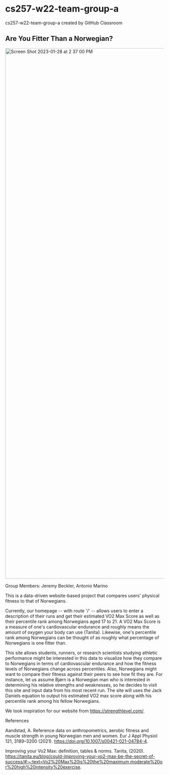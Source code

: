 # cs257-w22-team-group-a
cs257-w22-team-group-a created by GitHub Classroom

## Are You Fitter Than a Norwegian?
<img width="1680" alt="Screen Shot 2023-01-28 at 2 37 00 PM" src="https://user-images.githubusercontent.com/17751446/215290077-e2f90b8c-9a78-41d7-ae3d-a508e8e51c9b.png">

Group Members: Jeremy Beckler, Antonio Marino

This is a data-driven website-based project that compares users'
physical fitness to that of Norwegians.

Currently, our homepage -- with route '/' -- allows users to enter
a description of their runs and get their estimated VO2 Max Score
as well as their percentile rank among Norwegians aged 17 to 21.
A VO2 Max Score is a measure of one's cardiovascular endurance
and roughly means the amount of oxygen your body can use (Tanita).
Likewise, one's percentile rank among Norwegians can be thought of
as roughly what percentage of Norwegians is one fitter than.

This site allows students, runners, or research scientists studying
athletic performance might be interested in this data to visualize
how they compare to Norwegians in terms of cardiovascular endurance
and how the fitness levels of Norwegians change across percentiles.
Also, Norwegians might want to compare their fitness against
their peers to see how fit they are. For instance, let us assume
Bjørn is a Norwegian man who is interested in determining his
relative strengths and weaknesses, so he decides to visit
this site and input data from his most recent run. The site
will uses the Jack Daniels equation to output his estimated
VO2 max score along with his percentile rank among his
fellow Norwegians.

We took inspiration for our website from https://strengthlevel.com/.


References

Aandstad, A. Reference data on anthropometrics, aerobic fitness and muscle strength in young Norwegian men and women. Eur J Appl Physiol 121, 3189–3200 (2021). https://doi.org/10.1007/s00421-021-04784-4.

Improving your Vo2 Max: definition, tables & norms. Tanita, (2020). https://tanita.eu/blog/could-improving-your-vo2-max-be-the-secret-of-success/#:~:text=Vo2%20Max%20is%20the%20maximum,moderate%20or%20high%20intensity%20exercise.
